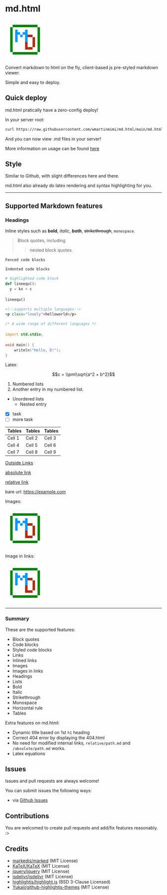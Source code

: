 # md.html

![Images](md.html_logo.png)

Convert markdown to html on the fly, client-based js pre-styled markdown viewer.

Simple and easy to deploy.

## Quick deploy

md.html pratically have a zero-config deploy!

In your server root:

```bash
curl https://raw.githubusercontent.com/wmartinmimi/md.html/main/md.html -o index.html
```

And you can now view .md files in your server!

More information on usage can be found [here](parent/howtouse.md)

## Style

Similar to Github, with slight differences here and there.

md.html also already do latex rendering and syntax highlighting for you.

---

## Supported Markdown features

### Headings

Inline styles such as **bold**, _italic_, **_both_**, ~~strikethrough~~, `monospace`.

> Block quotes, including
>
> > nested block quotes.

```
Fenced code blocks
```

    Indented code blocks

```python
# highlighted code block
def lineequ():
  y = kx + c

lineequ()
```

```html
<!--supports multiple languages-->
<p class="lovely">helloworld</p>
```

```d
/* A wide range of different languages */

import std.stdio;

void main() {
    writeln("Hello, D!");
}
```

Latex:

$$c = \\pm\\sqrt{a^2 + b^2}$$

1. Numbered lists
2. Another entry in my numbered list.

- Unordered lists
  - Nested entry
  
- [x] task
- [ ] more task

| Tables | Tables | Tables |
| ------ | ------ | ------ |
| Cell 1 | Cell 2 | Cell 3 |
| Cell 4 | Cell 5 | Cell 6 |
| Cell 7 | Cell 8 | Cell 9 |

[Outside Links](https://example.com)

[absolute link](/parent/absolute.md)

[relative link](parent/howtouse.md)

bare url: <https://example.com>

Images:

![Images](md.html_logo.png)

Image in links:

[![Images](md.html_logo.png)](md.html_logo.png)

---

### Summary

These are the supported features:

- Block quotes
- Code blocks
- Styled code blocks
- Links
- Inlined links
- Images
- Images in links
- Headings
- Lists
- Bold
- Italic
- Strikethrough
- Monospace
- Horizontal rule
- Tables

Extra features on md.html:

- Dynamic title based on 1st `h1` heading
- Correct 404 error by displaying the 404.html
- No need for modified internal links, `relative/path.md` and `/absolute/path.md` works.
- Latex equations

## Issues

Issues and pull requests are always welcome!

You can submit issues the following ways:

- via [Github Issues](https://github.com/wmartinmimi/md.html/issues)

## Contributions

You are welcomed to create pull requests and add/fix features reasonably. :>

## Credits

- [markedjs/marked](https://github.com/markedjs/marked) (MIT License)
- [KaTeX/KaTeX](https://github.com/KaTeX/KaTeX) (MIT License)
- [jquery/jquery](https://github.com/jquery/jquery) (MIT License)
- [jsdelivr/jsdelivr](https://github.com/jsdelivr/jsdelivr) (MIT License)
- [highlightjs/highlight.js](https://github.com/highlightjs/highlight.js) (BSD 3-Clause Licensed)
- [Yukaii/github-highlightjs-themes](https://github.com/Yukaii/github-highlightjs-themes) (MIT License)
